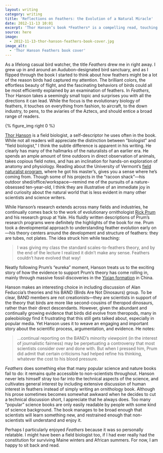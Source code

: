 ```yaml
---
layout: writing
category: writing
title: 'Reflections on Feathers: the Evolution of a Natural Miracle'
date: 2012-11-13 10:01
excerpt: 'Thor Hanson’s book *Feathers* is a compelling read, touching on the biology, history, and culture of feathers.'
source: here
image:
  - 2012-11-13-thor-hanson-feathers-book-cover.jpg
image_alt:
  - 'Thor Hanson Feathers book cover'
---
```


As a lifelong casual bird watcher, the title *Feathers* drew me in right away. I grew up in and around an Audubon-designated bird sanctuary, and as I flipped through the book I started to think about how feathers might be a lot of the reason birds had captured my attention. The brilliant colors, the effortless beauty of flight, and the fascinating behaviors of birds could all be most efficiently explained by an examination of feathers. In *Feathers*, Thor Hanson takes a seemingly small topic and surprises you with all the directions it can lead. While the focus is the evolutionary biology of feathers, it touches on everything from fashion, to aircraft, to the down industry, to pens, to the aviaries of the Aztecs, and should entice a broad range of readers.

{% figure_img right 0 %}

[Thor Hanson](http://thorhanson.net/About.html) is a field biologist, a self-descriptor he uses often in the book. While not all readers will appreciate the distinction between "biologist" and "field biologist," I think the subtle difference is apparent in his writing. He clearly has many of the hallmarks of the naturalists of an earlier era. He spends an ample amount of time outdoors in direct observation of animals, takes copious field notes, and has an inclination for hands-on exploration of anatomy and physiology. Reading about the University of Vermont’s [field naturalist program](http://www.uvm.edu/~fntrlst/), where he got his master’s, gives you a sense where he’s coming from. Though some of his projects in the “racoon shack”—his outdoor shed/office/workspace—remind me of the pursuits of a nature-obsessed ten-year-old, I think they are illustrative of an immediate joy in and curiosity about the natural world that is less evident in many other scientists and science writers.

While Hanson’s research extends across many fields and industries, he continually comes back to the work of evolutionary ornithologist [Rick Prum](http://www.yale.edu/eeb/prum/index.htm) and his research group at Yale. His fluidly written descriptions of Prum’s research programs were definitely the highlights of the book for me. Prum took a developmental approach to understanding feather evolution early on—his theory centers around the development and structure of feathers: they are tubes, not plates. The idea struck him while teaching:

>I was giving my class the standard scales-to-feathers theory, and by the end of the lecture I realized it didn’t make any sense. Feathers couldn’t have evolved that way!

Neatly following Prum’s “eureka” moment, Hanson treats us to the exciting story of how the evidence to support Prum’s theory has come rolling in, mainly through massive fossil discoveries in the [Yixian formation](http://en.wikipedia.org/wiki/Yixian_Formation) in China.

Hanson makes an interesting choice in including discussion of Alan Feduccia’s theories and his BAND (Birds Are Not Dinosaurs) group. To be clear, BAND members are not creationists—they are scientists in support of the theory that birds are more like second-cousins of theropod dinosaurs, rather than their direct descendants. However, given the abundant and continually growing evidence that birds did evolve from theropods, many in paleobiology find it frustrating that this still gets talked about, especially in popular media. Yet Hanson uses it to weave an engaging and important story about the scientific process, argumentation, and evidence. He notes:

>…continual reporting on the BAND’s minority viewpoint (in the interest of journalistic fairness) may be perpetuating a controversy that most scientists consider over and done with. But when I pressed him, Prum did admit that certain criticisms had helped refine his thinking, whatever the cost to his blood pressure.

*Feathers* does something else that many popular science and nature books fail to do: it remains quite accessible to non-scientists throughout. Hanson never lets himself stray too far into the technical aspects of the science, and cultivates general interest by including extensive discussion of human interest in feathers instead of simply writing an ornithology book. Although his prose sometimes becomes somewhat awkward when he decides to cut a technical discussion short, I appreciate that he always does. Too many “popular” science books are only easily readable by people with some kind of science background. The book manages to be broad enough that scientists will learn something new, and restrained enough that non-scientists will understand and enjoy it.

Perhaps I particularly enjoyed *Feathers* because it was so personally relatable. I might have been a field biologist too, if I had ever really had the constitution for surviving Maine winters and African summers. For now, I am happy to sit back and read.